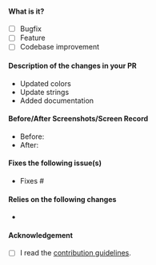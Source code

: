 <!-- Hey there. Thank you so much for improving Fossify. Please consider filling out the details :)-->

#### What is it?
- [ ] Bugfix
- [ ] Feature
- [ ] Codebase improvement

#### Description of the changes in your PR
<!-- Bullet points are preferred. The following is an example -->
- Updated colors
- Update strings
- Added documentation

#### Before/After Screenshots/Screen Record
<!-- If your PR changes the app's UI in any way, consider including screenshots or a video showing exactly what changed, so that developers and users can pinpoint it easily. Delete this if it doesn't apply to your PR.-->
- Before:
- After:

#### Fixes the following issue(s)
<!-- Prefix issues with "Fixes" so that GitHub closes them when the PR is merged (note that each "Fixes #" should be in its own item). Also add any other relevant links. -->
- Fixes #

#### Relies on the following changes
<!-- Delete this if it doesn't apply to your PR. -->
- 

#### Acknowledgement
- [ ] I read the [contribution guidelines](https://github.com/FossifyOrg/Thank-You/CONTRIBUTING.md).
